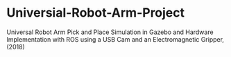 # Universial-Robot-Arm-Project
Universal Robot Arm Pick and Place Simulation in Gazebo and Hardware Implementation with ROS using a USB Cam and an Electromagnetic Gripper, (2018)
